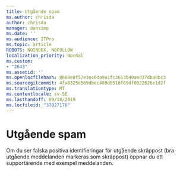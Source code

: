 ```yaml
---
title: Utgående spam
ms.author: chrisda
author: chrisda
manager: dansimp
ms.date: ''
ms.audience: ITPro
ms.topic: article
ROBOTS: NOINDEX, NOFOLLOW
localization_priority: Normal
ms.custom:
- "2643"
ms.assetid: ''
ms.openlocfilehash: 8688e0f57e3ec6da9a1fc3613b40aed37dba0bc3
ms.sourcegitcommit: 4fa8325e569dbec489d0518f69df0022626e1d2f
ms.translationtype: MT
ms.contentlocale: sv-SE
ms.lasthandoff: 09/18/2019
ms.locfileid: "37027176"
---
```

# <a name="outbound-spam"></a>Utgående spam

Om du ser falska positiva identifieringar för utgående skräppost (bra utgående meddelanden markeras som skräppost) öppnar du ett supportärende med exempel meddelanden.
